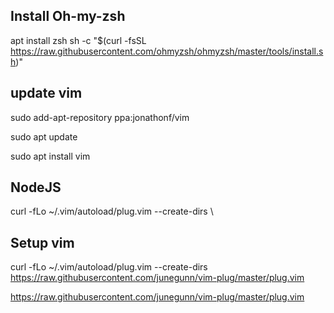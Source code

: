 ## Install Oh-my-zsh
  apt install zsh
  sh -c "$(curl -fsSL https://raw.githubusercontent.com/ohmyzsh/ohmyzsh/master/tools/install.sh)"

## update vim
  sudo add-apt-repository ppa:jonathonf/vim

  sudo apt update

  sudo apt install vim

## NodeJS
  curl -fLo ~/.vim/autoload/plug.vim --create-dirs \

## Setup vim
curl -fLo ~/.vim/autoload/plug.vim --create-dirs \
    https://raw.githubusercontent.com/junegunn/vim-plug/master/plug.vim

   https://raw.githubusercontent.com/junegunn/vim-plug/master/plug.vim
   
